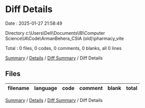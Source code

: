 # Diff Details

Date : 2025-01-27 21:58:49

Directory c:\\Users\\Dell\\Documents\\IB\\Computer Science\\IA\\Code\\ArmanBehera_CSIA (old)\\pharmacy_vite

Total : 0 files,  0 codes, 0 comments, 0 blanks, all 0 lines

[Summary](results.md) / [Details](details.md) / [Diff Summary](diff.md) / Diff Details

## Files
| filename | language | code | comment | blank | total |
| :--- | :--- | ---: | ---: | ---: | ---: |

[Summary](results.md) / [Details](details.md) / [Diff Summary](diff.md) / Diff Details